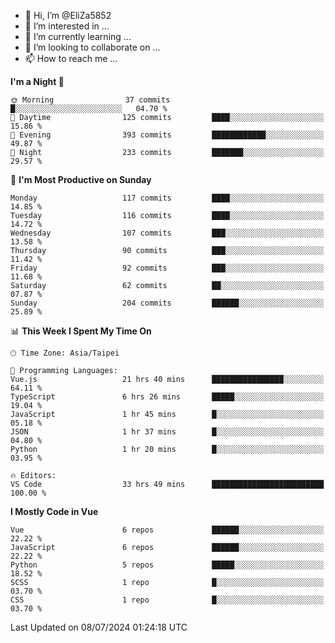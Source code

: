 - 👋 Hi, I’m @EliZa5852
- 👀 I’m interested in ...
- 🌱 I’m currently learning ...
- 💞️ I’m looking to collaborate on ...
- 📫 How to reach me ...

<!--START_SECTION:waka-->
**I'm a Night 🦉** 

```text
🌞 Morning                37 commits          █░░░░░░░░░░░░░░░░░░░░░░░░   04.70 % 
🌆 Daytime                125 commits         ████░░░░░░░░░░░░░░░░░░░░░   15.86 % 
🌃 Evening                393 commits         ████████████░░░░░░░░░░░░░   49.87 % 
🌙 Night                  233 commits         ███████░░░░░░░░░░░░░░░░░░   29.57 % 
```
📅 **I'm Most Productive on Sunday** 

```text
Monday                   117 commits         ████░░░░░░░░░░░░░░░░░░░░░   14.85 % 
Tuesday                  116 commits         ████░░░░░░░░░░░░░░░░░░░░░   14.72 % 
Wednesday                107 commits         ███░░░░░░░░░░░░░░░░░░░░░░   13.58 % 
Thursday                 90 commits          ███░░░░░░░░░░░░░░░░░░░░░░   11.42 % 
Friday                   92 commits          ███░░░░░░░░░░░░░░░░░░░░░░   11.68 % 
Saturday                 62 commits          ██░░░░░░░░░░░░░░░░░░░░░░░   07.87 % 
Sunday                   204 commits         ██████░░░░░░░░░░░░░░░░░░░   25.89 % 
```


📊 **This Week I Spent My Time On** 

```text
🕑︎ Time Zone: Asia/Taipei

💬 Programming Languages: 
Vue.js                   21 hrs 40 mins      ████████████████░░░░░░░░░   64.11 % 
TypeScript               6 hrs 26 mins       █████░░░░░░░░░░░░░░░░░░░░   19.04 % 
JavaScript               1 hr 45 mins        █░░░░░░░░░░░░░░░░░░░░░░░░   05.18 % 
JSON                     1 hr 37 mins        █░░░░░░░░░░░░░░░░░░░░░░░░   04.80 % 
Python                   1 hr 20 mins        █░░░░░░░░░░░░░░░░░░░░░░░░   03.95 % 

🔥 Editors: 
VS Code                  33 hrs 49 mins      █████████████████████████   100.00 % 
```

**I Mostly Code in Vue** 

```text
Vue                      6 repos             ██████░░░░░░░░░░░░░░░░░░░   22.22 % 
JavaScript               6 repos             ██████░░░░░░░░░░░░░░░░░░░   22.22 % 
Python                   5 repos             █████░░░░░░░░░░░░░░░░░░░░   18.52 % 
SCSS                     1 repo              █░░░░░░░░░░░░░░░░░░░░░░░░   03.70 % 
CSS                      1 repo              █░░░░░░░░░░░░░░░░░░░░░░░░   03.70 % 
```




 Last Updated on 08/07/2024 01:24:18 UTC
<!--END_SECTION:waka-->
